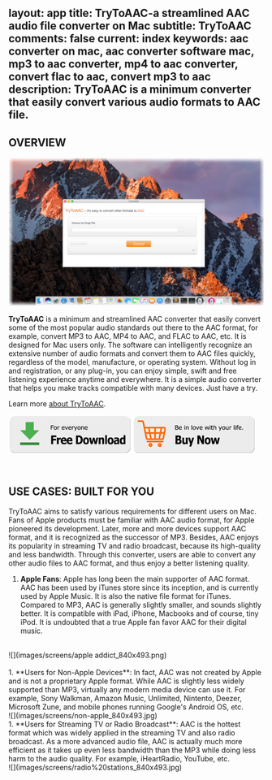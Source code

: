 layout: app
title: TryToAAC-a streamlined AAC audio file converter on Mac
subtitle: TryToAAC
comments: false
current: index
keywords: aac converter on mac, aac converter software mac, mp3 to aac converter, mp4 to aac converter, convert flac to aac, convert mp3 to aac 
description: TryToAAC is a minimum converter that easily convert various audio formats to AAC file.
---


## OVERVIEW

![](./images/screens/AAC_1440X834.png)

**TryToAAC** is a minimum and streamlined AAC converter that easily convert some of the most popular audio standards out there to the AAC format, for example, convert MP3 to AAC, MP4 to AAC, and FLAC to AAC, etc. It is designed for Mac users only. The software can intelligently recognize an extensive number of audio formats and convert them to AAC files quickly, regardless of the model, manufacture, or operating system. Without log in and registration, or any plug-in, you can enjoy simple, swift and free listening experience anytime and everywhere. It is a simple audio converter that helps you make tracks compatible with many devices. Just have a try.

Learn more [about TryToAAC](./features.html).

[![](../../../asset/images/free-download.png)](./download.html) [![](../../../asset/images/buy-now.png)](./buy.html)

<!-- ![](./images/screens/s2_953x525.png) -->


<br>

## USE CASES: BUILT FOR YOU
TryToAAC aims to satisfy various requirements for different users on Mac. Fans of Apple products must be familiar with AAC audio format, for Apple pioneered its development. Later, more and more devices support AAC format, and it is recognized as the successor of MP3. Besides, AAC enjoys its popularity in streaming TV and radio broadcast, because its high-quality and less bandwidth. Through this converter, users are able to convert any other audio files to AAC format, and thus enjoy a better listening quality.

1. **Apple Fans**: Apple has long been the main supporter of AAC format. AAC has been used by iTunes store since its inception, and is currently used by Apple Music. It is also the native file format for iTunes. Compared to MP3, AAC is generally slightly smaller, and sounds slightly better. It is compatible with iPad, iPhone, Macbooks and of course, tiny iPod. It is undoubted that a true Apple fan favor AAC for their digital music.
<br>
![](images/screens/apple addict_840x493.png)
<br>
<br>
1. **Users for Non-Apple Devices**: In fact, AAC was not created by Apple and is not a proprietary Apple format. While AAC is slightly less widely supported than MP3, virtually any modern media device can use it. For example, Sony Walkman, Amazon Music, Unlimited, Nintento, Deezer, Microsoft Zune, and mobile phones running Google's Android OS, etc. 
<br>
![](images/screens/non-apple_840x493.jpg)
<br>
1. **Users for Streaming TV or Radio Broadcast**: AAC is the hottest format which was widely applied in the streaming TV and also radio broadcast. As a more advanced audio file, AAC is actually much more efficient as it takes up even less bandwidth than the MP3 while doing less harm to the audio quality. For example, iHeartRadio, YouTube, etc.
<br>
![](images/screens/radio%20stations_840x493.jpg)
<br>

